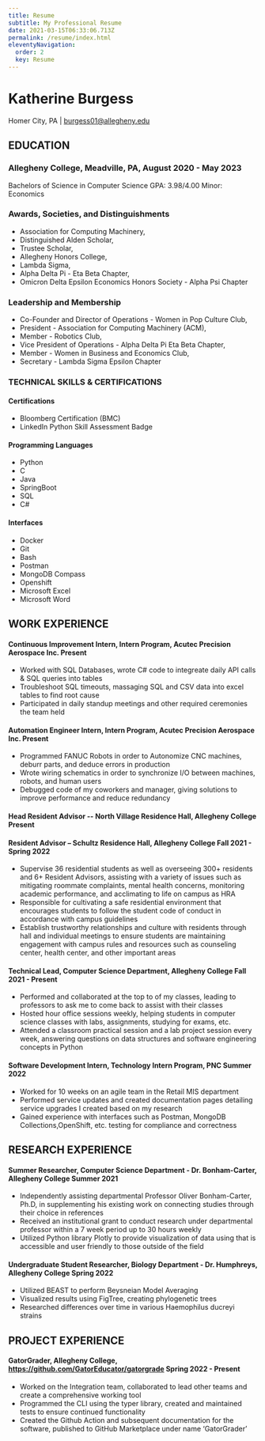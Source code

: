 ```yaml
---
title: Resume
subtitle: My Professional Resume
date: 2021-03-15T06:33:06.713Z
permalink: /resume/index.html
eleventyNavigation:
  order: 2
  key: Resume
---
```


# Katherine Burgess

Homer City, PA | burgess01@allegheny.edu

## EDUCATION

### Allegheny College, Meadville, PA, August 2020 - May 2023

Bachelors of Science in Computer Science        GPA: 3.98/4.00
Minor: Economics

### Awards, Societies, and Distinguishments

- Association for Computing Machinery,
- Distinguished Alden Scholar,
- Trustee Scholar,
- Allegheny Honors College,
- Lambda Sigma,
- Alpha Delta Pi - Eta Beta Chapter,
- Omicron Delta Epsilon Economics Honors Society - Alpha Psi Chapter

### Leadership and Membership

- Co-Founder and Director of Operations - Women in Pop Culture Club,
- President - Association for Computing Machinery (ACM),
- Member - Robotics Club,
- Vice President of Operations - Alpha Delta Pi Eta Beta Chapter,
- Member - Women in Business and Economics Club,
- Secretary - Lambda Sigma Epsilon Chapter

### TECHNICAL SKILLS & CERTIFICATIONS

#### Certifications

- Bloomberg Certification (BMC)
- LinkedIn Python Skill Assessment Badge

#### Programming Languages

- Python
- C
- Java
- SpringBoot
- SQL
- C#

#### Interfaces

- Docker
- Git
- Bash
- Postman
- MongoDB Compass
- Openshift
- Microsoft Excel
- Microsoft Word

## WORK EXPERIENCE

#### Continuous Improvement Intern, Intern Program, Acutec Precision Aerospace Inc. Present

- Worked with SQL Databases, wrote C# code to integreate daily API calls & SQL queries into tables
- Troubleshoot SQL timeouts, massaging SQL and CSV data into excel tables to find root cause
- Participated in daily standup meetings and other required ceremonies the team held

#### Automation Engineer Intern, Intern Program, Acutec Precision Aerospace Inc. Present

- Programmed FANUC Robots in order to Autonomize CNC machines, deburr parts, and deduce errors in production
- Wrote wiring schematics in order to synchronize I/O between machines, robots, and human users
- Debugged code of my coworkers and manager, giving solutions to improve performance and reduce redundancy

#### Head Resident Advisor -- North Village Residence Hall, Allegheny College  Present

#### Resident Advisor – Schultz Residence Hall, Allegheny College Fall 2021 - Spring 2022

- Supervise 36 residential students as well as overseeing 300+ residents and 6+ Resident Advisors, assisting with a variety of issues such as mitigating roommate complaints, mental health concerns, monitoring academic performance, and acclimating to life on campus as HRA
- Responsible for cultivating a safe residential environment that encourages students to follow the student code of conduct in accordance with campus guidelines
- Establish trustworthy relationships and culture with residents through hall and individual meetings to ensure students are maintaining engagement with campus rules and resources such as counseling center, health center, and other important areas

#### Technical Lead, Computer Science Department, Allegheny College Fall 2021 - Present

- Performed and collaborated at the  top to of my classes, leading to professors to ask me to come back to assist with their classes
- Hosted hour office sessions weekly, helping students in computer science classes with labs, assignments, studying for exams, etc.
- Attended a classroom practical session and a lab project session every week, answering questions on data structures and software engineering concepts in Python

#### Software Development Intern, Technology Intern Program, PNC Summer 2022

- Worked for 10 weeks on an agile team in the Retail MIS department
- Performed service updates and created documentation pages detailing service upgrades I created based on my research
- Gained experience with interfaces such as Postman, MongoDB Collections,OpenShift, etc. testing for compliance and correctness

## RESEARCH EXPERIENCE

#### Summer Researcher, Computer Science Department - Dr. Bonham-Carter, Allegheny College         Summer 2021

- Independently assisting departmental Professor Oliver Bonham-Carter, Ph.D, in supplementing his existing work on connecting studies through their choice in references
- Received an institutional grant to conduct research under departmental professor within a 7 week period up to 30 hours weekly
- Utilized Python library Plotly to provide visualization of data using that is accessible and user friendly to those outside of the field

#### Undergraduate Student Researcher, Biology Department - Dr. Humphreys, Allegheny College        Spring 2022

- Utilized BEAST to perform Beysneian Model Averaging
- Visualized results using FigTree, creating phylogenetic trees
- Researched differences over time in various Haemophilus ducreyi strains

## PROJECT EXPERIENCE

#### GatorGrader, Allegheny College, <https://github.com/GatorEducator/gatorgrade>         Spring 2022 - Present

- Worked on the Integration team, collaborated to lead other teams and create a comprehensive working tool
- Programmed the CLI using the typer library, created and maintained tests to ensure continued functionality
- Created the Github Action and subsequent documentation for the software, published to GitHub Marketplace under name ‘GatorGrader’
